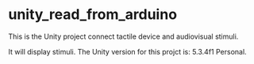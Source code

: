 # unity_read_from_arduino
This is the Unity project connect tactile device and audiovisual stimuli.

It will display stimuli.
The Unity version for this projct is: 5.3.4f1 Personal.
